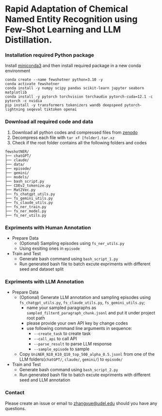 # Rapid Adaptation of Chemical Named Entity Recognition using Few-Shot Learning and LLM Distillation.

### Installation required Python package
Install [miniconda3](https://repo.anaconda.com/miniconda/Miniconda3-latest-Linux-x86_64.sh) and then install required package in a new conda environment
```
conda create --name fewshotner python=3.10 -y
conda activate fewshotner
conda install -y numpy scipy pandas scikit-learn jupyter seaborn matplotlib
conda install -y pytorch torchvision torchaudio pytorch-cuda=12.1 -c pytorch -c nvidia
pip install -y transformers tokenizers wandb deepspeed pytorch-lightning seqeval tiktoken openai
```

### Download all required code and data
1. Download all python codes and compressed files from [zenodo](https://zenodo.org/record/sadasd)
2. Decompress each file with `tar xf [folder].tar.xz`
3. Check if the root folder contains all the following folders and codes
```
fewshotNER/
├── chatGPT/
├── claude/
├── data/
├── episode/
├── gemini/
├── models/
├── bash_script.py
├── CDEv2_tokenize.py
├── Mat2Vec.py
├── fs_chatgpt_utils.py
├── fs_gemini_utils.py
├── fs_claude_utils.py
├── fs_ner_train.py
├── fs_ner_model.py
├── fs_ner_utils.py
``` 

### Expriments with Human Annotation
- Prepare Data
    - (Optional) Sampling episodes using `fs_ner_utils.py`
    - Using exsiting ones in `episode`
- Train and Test
    - Generate bash command using `bash_script_1.py`
    - Run generated bash file to batch excute expriments with different seed and dataset split

### Expriments with LLM Annotation
- Prepare Data
    - (Optional) Generate LLM annotation and sampling episodes using `fs_chatgpt_utils.py`, `fs_claude_utils.py`, `fs_gemini_utils.py`; 
        - name your sampled paragraphs as `sampled_filterd_paragraph_chunk.jsonl` and put it under project root path
        - please provide your own API key by change codes
        - use following command line arguments in sequence:
            - `--create_task` to create task
            - `--call_api` to call API
            - `--parse_result` to parse LLM response
            - `--sample_episode` to sample
    - Copy `UniNER_N10_K10_Q10_top_500_alpha_0.5.jsonl` from one of the LLM folders(`chatGPT/`, `claude/`, `gemini/`) to `episode/`
- Train and Test
    - Generate bash command using `bash_script_2.py`
    - Run generated bash file to batch excute expriments with different seed and LLM annotation

### Contact
Please create an issue or email to [zhangyue@udel.edu](mailto:zhangyue@udel.edu) should you have any questions.
